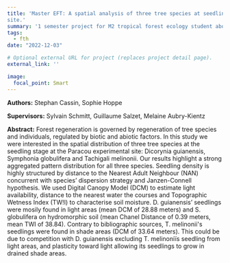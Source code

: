 ```yaml
---
title: 'Master EFT: A spatial analysis of three tree species at seedling stage on parcel 16 of Paracou experimental
site.'
summary: '1 semester project for M2 tropical forest ecology student about the regeneration conditions of *Dicorynia guianensis, Tachigali melinonii* and *Symphonia globulifera*.'
tags: 
  - fth
date: "2022-12-03"

# Optional external URL for project (replaces project detail page).
external_link: ''

image:
  focal_point: Smart
---
```


**Authors:** Stephan Cassin, Sophie Hoppe

**Supervisors:** Sylvain Schmitt, Guillaume Salzet, Melaine Aubry-Kientz

**Abstract:** Forest regeneration is governed by regeneration of tree species and individuals, regulated by biotic and abiotic factors.
In this study we were interested in the spatial distribution of three tree species at the seedling stage at the Paracou
experimental site: Dicorynia guianensis, Symphonia globulifera and Tachigali melinonii. Our results highlight a strong
aggregated pattern distribution for all three species. Seedling density is highly structured by distance to the Nearest
Adult Neighbour (NAN) concurrent with species’ dispersion strategy and Janzen-Connell hypothesis. We used Digital
Canopy Model (DCM) to estimate light availability, distance to the nearest water the courses and Topographic Wetness
Index (TW!I) to characterise soil moisture. D. guianensis’ seedlings were mosily found in light areas (mean DCM of 28.88
meters) and S. globulifera on hydromorphic soil (mean Chanel Distance of 0.39 meters, mean TWI of 38.84). Contrary to
bibliographic sources, T. melinonii's seedlings were found in shade areas (DCM of 33.64 meters). This could be due to
competition with D. guianensis excluding T. melinoniïs seedling from light areas, and plasticity toward light allowing its
seedlings to grow in drained shade areas.
